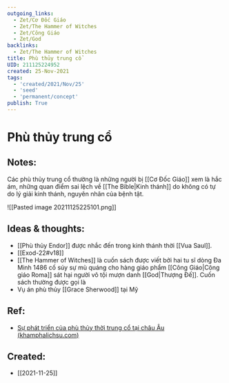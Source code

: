 ```yaml
---
outgoing_links:
  - Zet/Cơ Đốc Giáo
  - Zet/The Hammer of Witches
  - Zet/Công Giáo
  - Zet/God
backlinks:
  - Zet/The Hammer of Witches
title: Phù thủy trung cổ
UID: 211125224952
created: 25-Nov-2021
tags:
  - 'created/2021/Nov/25'
  - 'seed'
  - 'permanent/concept'
publish: True
---
```

# Phù thủy trung cổ

## Notes:
Các phù thủy trung cổ thường là những người bị [[Cơ Đốc Giáo]] xem là hắc ám, những quan điểm sai lệch về [[The Bible|Kinh thánh]] do không có tự do lý giải kinh thánh, nguyên nhân của bệnh tật.

![[Pasted image 20211125225101.png]]

## Ideas & thoughts:
- [[Phù thủy Endor]] được nhắc đến trong kinh thánh thời [[Vua Saul]].
- [[Exod-22#v18]]
- [[The Hammer of Witches]] là cuốn sách được viết bởi hai tu sĩ dòng Đa Minh 1486 cố súy sự mù quáng cho hàng giáo phẩm [[Công Giáo|Công giáo Roma]] sát hại người vô tội mượn danh [[God|Thượng Đế]]. Cuốn sách thường được gọi là 
- Vụ án phù thủy [[Grace Sherwood]] tại Mỹ

## Ref:
- [Sự phát triển của phù thủy thời trung cổ tại châu Âu (khamphalichsu.com)](https://khamphalichsu.com/su-phat-trien-cua-phu-thuy-va-thoi-ky-den-toi-trung-co-tai-chau-au-n26.html)


## Created:
- [[2021-11-25]]
